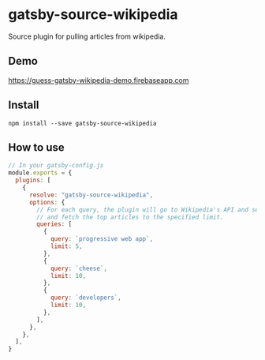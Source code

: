 # gatsby-source-wikipedia

Source plugin for pulling articles from wikipedia.

## Demo

https://guess-gatsby-wikipedia-demo.firebaseapp.com

## Install

`npm install --save gatsby-source-wikipedia`

## How to use

```javascript
// In your gatsby-config.js
module.exports = {
  plugins: [
    {
      resolve: "gatsby-source-wikipedia",
      options: {
        // For each query, the plugin will go to Wikipedia's API and search for the query
        // and fetch the top articles to the specified limit.
        queries: [
          {
            query: `progressive web app`,
            limit: 5,
          },
          {
            query: `cheese`,
            limit: 10,
          },
          {
            query: `developers`,
            limit: 10,
          },
        ],
      },
    },
  ],
}
```
